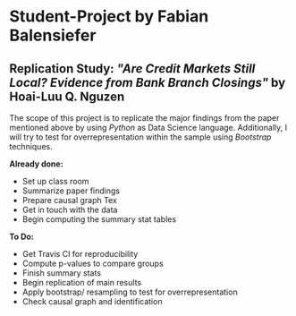 # Student-Project by Fabian Balensiefer
## Replication Study: *"Are Credit Markets Still Local? Evidence from Bank Branch Closings"* by Hoai-Luu Q. Nguzen

The scope of this project is to replicate the major findings from the paper mentioned above by using *Python* as Data Science language. 
Additionally, I will try to test for overrepresentation within the sample using *Bootstrap* techniques.  

**Already done:**
-	Set up class room
-	Summarize paper findings
-	Prepare causal graph Tex
-	Get in touch with the data
-	Begin computing the summary stat tables 

**To Do:**
- Get Travis CI for reproducibility
-	Compute p-values to compare groups
-	Finish summary stats
-	Begin replication of main results
-	Apply bootstrap/ resampling to test for overrepresentation
-	Check causal graph and identification
